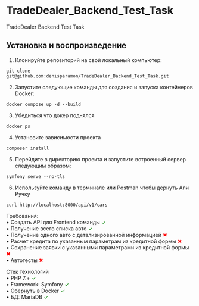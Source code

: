 # TradeDealer_Backend_Test_Task
TradeDealer Backend Test Task

## Установка и воспроизведение

1. Клонируйте репозиторий на свой локальный компьютер:  
``` 
git clone git@github.com:denisparamon/TradeDealer_Backend_Test_Task.git
```
2. Запустите следующие команды для создания и запуска контейнеров Docker:  
``` 
docker compose up -d --build
```
3. Убедиться что докер поднялся
```
docker ps
```
4. Установите зависимости проекта
```
composer install
```
5. Перейдите в директорию проекта и запустите встроенный сервер следующим образом:
```
symfony serve --no-tls
```
6. Используйте команду в терминале или Postman чтобы дернуть Апи Ручку 
```
curl http://localhost:8000/api/v1/cars
```

Требования:  
•	Создать API для Frontend команды <span style="color: green;">&#10003;</span>  
•	Получение всего списка авто <span style="color: green;">&#10003;</span>  
•	Получение одного авто с детализированной информацией  <span style="color: red;">&#10006;</span>  
•	Расчет кредита по указанным параметрам из кредитной формы  <span style="color: red;">&#10006;</span>  
•	Сохранение заявки с указанными параметрами из кредитной формы  <span style="color: red;">&#10006;</span>  
•	Автотесты <span style="color: red;">&#10006;</span>

Стек технологий  
•	PHP 7.+  <span style="color: green;">&#10003;</span>  
•	Framework: Symfony  <span style="color: green;">&#10003;</span>  
•	Обернуть в Docker  <span style="color: green;">&#10003;</span>  
•	БД: MariaDB <span style="color: green;">&#10003;</span>  
